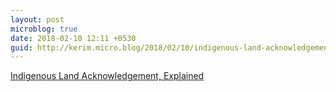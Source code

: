 ```yaml
---
layout: post
microblog: true
date: 2018-02-10 12:11 +0530
guid: http://kerim.micro.blog/2018/02/10/indigenous-land-acknowledgement.html
---
```

[Indigenous Land Acknowledgement, Explained](https://www.teenvogue.com/story/indigenous-land-acknowledgement-explained)
